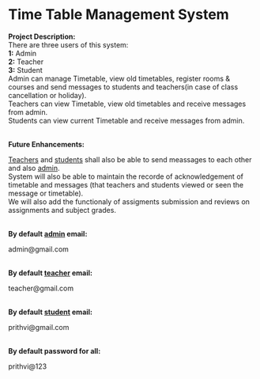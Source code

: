 # Time Table Management System

<b>Project Description:</b>
<br>
There are three users of this system:<br>
  <b id="ad">1:</b> Admin<br>
  <b id="te">2:</b> Teacher<br>
  <b id="st">3:</b> Student<br>
Admin can manage Timetable, view old timetables, register rooms & courses and send messages to students and teachers(in case of class cancellation or holiday).<br>
Teachers can view Timetable, view old timetables and receive messages from admin.<br>
Students can view current Timetable and receive messages from admin.<br>
</p><br>
<b>Future Enhancements:</b>
<p>
  <a href="#te">Teachers</a> and <a href="#st">students</a> shall also be able to send meassages to each other and also <a href="#ad">admin</a>.<br>
  System will also be able to maintain the recorde of acknowledgement of timetable and messages (that teachers and students viewed or seen the message or timetable).<br>
  We will also add the functionaly of assigments submission and reviews on assignments and subject grades.
</p><br>
<b>By default <a href="#ad">admin</a> email:</b><br>
<p>admin@gmail.com</p><br>
<b>By default <a href="#te">teacher</a> email:</b><br>
<p>teacher@gmail.com</p><br>
<b>By default <a href="#st">student</a> email:</b><br>
<p>prithvi@gmail.com</p><br>
<b>By default password for all:</b><br>
<p>prithvi@123</p><br>


